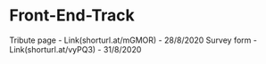 # Front-End-Track
Tribute page - Link(shorturl.at/mGMOR) - 28/8/2020
Survey form -  Link(shorturl.at/vyPQ3) - 31/8/2020
